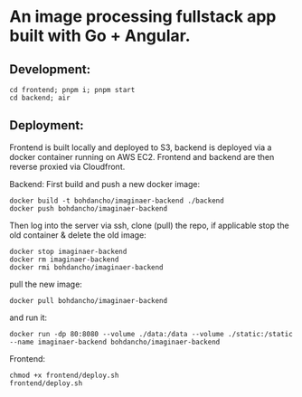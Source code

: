 # An image processing fullstack app built with Go + Angular.

## Development:
```
cd frontend; pnpm i; pnpm start
cd backend; air
```
 
## Deployment:
Frontend is built locally and deployed to S3, backend is deployed via a docker container running on AWS EC2. Frontend and backend are then reverse proxied via Cloudfront. 

Backend:
First build and push a new docker image:
```
docker build -t bohdancho/imaginaer-backend ./backend
docker push bohdancho/imaginaer-backend
```
Then log into the server via ssh, clone (pull) the repo,
if applicable stop the old container & delete the old image:
```
docker stop imaginaer-backend
docker rm imaginaer-backend
docker rmi bohdancho/imaginaer-backend
```
pull the new image:
```
docker pull bohdancho/imaginaer-backend
```
and run it:
```
docker run -dp 80:8080 --volume ./data:/data --volume ./static:/static --name imaginaer-backend bohdancho/imaginaer-backend 
```

Frontend:
```
chmod +x frontend/deploy.sh
frontend/deploy.sh
```
